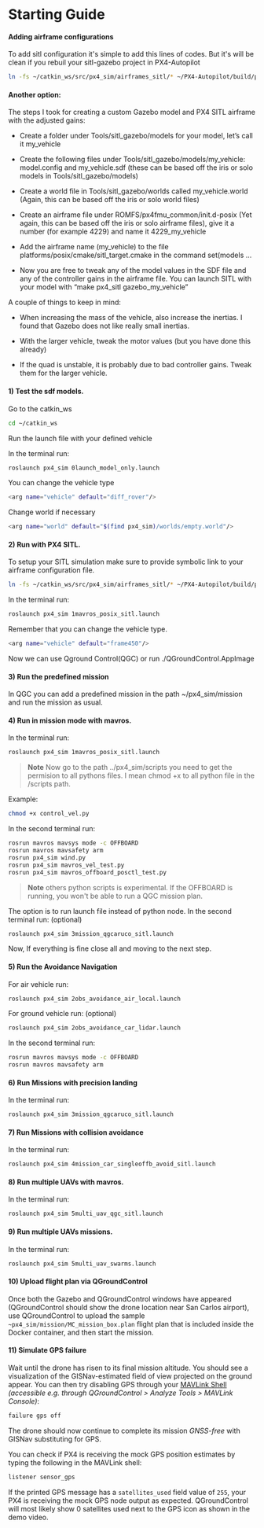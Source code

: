 # Starting Guide

#### Adding airframe configurations

To add sitl configuration it's simple to add this lines of codes. But it's will be clean if you rebuil your sitl-gazebo project in PX4-Autopilot

```bash
ln -fs ~/catkin_ws/src/px4_sim/airframes_sitl/* ~/PX4-Autopilot/build/px4_sitl_default/etc/init.d-posix/airframes/
```
#### Another option:

The steps I took for creating a custom Gazebo model and PX4 SITL airframe with the adjusted gains:

- Create a folder under Tools/sitl_gazebo/models for your model, let’s call it my_vehicle

- Create the following files under Tools/sitl_gazebo/models/my_vehicle: model.config and my_vehicle.sdf (these can be based off the iris or solo models in Tools/sitl_gazebo/models)

- Create a world file in Tools/sitl_gazebo/worlds called my_vehicle.world (Again, this can be based off the iris or solo world files)

- Create an airframe file under ROMFS/px4fmu_common/init.d-posix (Yet again, this can be based off the iris or solo airframe files), give it a number (for example 4229) and name it 4229_my_vehicle

- Add the airframe name (my_vehicle) to the file platforms/posix/cmake/sitl_target.cmake in the command set(models …

- Now you are free to tweak any of the model values in the SDF file and any of the controller gains in the airframe file.
You can launch SITL with your model with “make px4_sitl gazebo_my_vehicle”



A couple of things to keep in mind:

- When increasing the mass of the vehicle, also increase the inertias. I found that Gazebo does not like really small inertias.

- With the larger vehicle, tweak the motor values (but you have done this already)

- If the quad is unstable, it is probably due to bad controller gains. Tweak them for the larger vehicle.


#### 1) Test the sdf models.

Go to the catkin_ws
```bash
cd ~/catkin_ws
```

Run the launch file with your defined vehicle

In the terminal run:
```bash
roslaunch px4_sim 0launch_model_only.launch
```
You can change the vehicle type 
```bash
<arg name="vehicle" default="diff_rover"/>
```
Change world if necessary
```bash
<arg name="world" default="$(find px4_sim)/worlds/empty.world"/>
```

#### 2) Run with PX4 SITL.

To setup your SITL simulation make sure to provide symbolic link to your airframe configuration file.
```bash
ln -fs ~/catkin_ws/src/px4_sim/airframes_sitl/* ~/PX4-Autopilot/build/px4_sitl_default/etc/init.d-posix/airframes/
```

In the terminal run:
```bash
roslaunch px4_sim 1mavros_posix_sitl.launch
```

Remember that you can change the vehicle type.
```bash
<arg name="vehicle" default="frame450"/>
```
Now we can use Qground Control(QGC) or run ./QGroundControl.AppImage

#### 3) Run the predefined mission

In QGC you can add a predefined mission in the path ~/px4_sim/mission and run the mission as usual.

#### 4) Run in mission mode with mavros.

In the terminal run:
```bash
roslaunch px4_sim 1mavros_posix_sitl.launch
```
> **Note** Now go to the path ../px4_sim/scripts you need to get the permision to all pythons files. I mean chmod +x to all python file in the /scripts path.

Example: 
```bash
chmod +x control_vel.py
```

In the second terminal run:
```bash
rosrun mavros mavsys mode -c OFFBOARD
rosrun mavros mavsafety arm
rosrun px4_sim wind.py
rosrun px4_sim mavros_vel_test.py
rosrun px4_sim mavros_offboard_posctl_test.py
```
> **Note**  others python scripts is experimental. If the OFFBOARD is running, you won't be able to run a QGC mission plan.

The option is to run launch file instead of python node.
In the second terminal run: (optional)
```bash
roslaunch px4_sim 3mission_qgcaruco_sitl.launch
```
Now, If everything is fine close all and moving to the next step.

#### 5) Run the Avoidance Navigation

For air vehicle run:
```bash
roslaunch px4_sim 2obs_avoidance_air_local.launch
```

For ground vehicle run: (optional)
```bash
roslaunch px4_sim 2obs_avoidance_car_lidar.launch
```
In the second terminal run:
```bash
rosrun mavros mavsys mode -c OFFBOARD
rosrun mavros mavsafety arm
```

#### 6) Run Missions with precision landing
In the terminal run:
```bash
roslaunch px4_sim 3mission_qgcaruco_sitl.launch
```

#### 7) Run Missions with collision avoidance
In the terminal run:
```bash
roslaunch px4_sim 4mission_car_singleoffb_avoid_sitl.launch
```
    
#### 8) Run multiple UAVs with mavros.
In the terminal run:
```bash
roslaunch px4_sim 5multi_uav_qgc_sitl.launch
```

#### 9) Run multiple UAVs missions.
In the terminal run:
```bash
roslaunch px4_sim 5multi_uav_swarms.launch
```

#### 10) Upload flight plan via QGroundControl

Once both the Gazebo and QGroundControl windows have appeared (QGroundControl should show the drone location near San
Carlos airport), use QGroundControl to upload the sample `~px4_sim/mission/MC_mission_box.plan` flight plan that is included inside the
Docker container, and then start the mission.

#### 11) Simulate GPS failure

Wait until the drone has risen to its final mission altitude. You should see a visualization of the GISNav-estimated
field of view projected on the ground appear. You can then try disabling GPS through your [MAVLink Shell][5]
*(accessible e.g. through QGroundControl > Analyze Tools > MAVLink Console)*:

```bash
failure gps off
```

The drone should now continue to complete its mission *GNSS-free* with GISNav substituting for GPS.

You can check if PX4 is receiving the mock GPS position estimates by typing the following in the MAVLink shell:

```bash
listener sensor_gps
```

If the printed GPS message has a `satellites_used` field value of `255`, your PX4 is receiving the mock GPS node output
as expected. QGroundControl will most likely show 0 satellites used next to the GPS icon as shown in the demo video.

[5]: https://docs.px4.io/main/en/debug/mavlink_shell.html#qgroundcontrol
